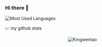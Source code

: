 ### Hi there 👋


![Most Used Languages](https://github-readme-stats.vercel.app/api/top-langs/?username=Kingwentao&theme=dark&layout=compact)

📈 my github stats

<p align="center"> <img src="https://github-readme-stats.vercel.app/api?username=Kingwentao&show_icons=true&theme=gotham" alt="Kingwentao" />
